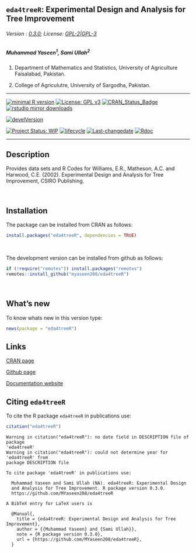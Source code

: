 
## `eda4treeR`: Experimental Design and Analysis for Tree Improvement

###### Version : [0.3.0](https://myaseen208.github.io/eda4treeR/); License: [GPL-2|GPL-3](https://www.r-project.org/Licenses/)

##### *Muhammad Yaseen<sup>1</sup>, Sami Ullah<sup>2</sup>*

1.  Department of Mathematics and Statistics, University of Agriculture
    Faisalabad, Pakistan.

2.  College of Agriculutre, University of Sargodha, Pakistan.

-----

[![minimal R
version](https://img.shields.io/badge/R%3E%3D-2.10.0-6666ff.svg)](https://cran.r-project.org/)
[![License: GPL
v3](https://img.shields.io/badge/License-GPL%20v3-blue.svg)](https://www.gnu.org/licenses/gpl-3.0)
[![CRAN\_Status\_Badge](https://www.r-pkg.org/badges/version-last-release/eda4treeR)](https://cran.r-project.org/package=eda4treeR)
[![rstudio mirror
downloads](https://cranlogs.r-pkg.org/badges/grand-total/eda4treeR?color=green)](https://CRAN.R-project.org/package=eda4treeR)
<!-- [![packageversion](https://img.shields.io/badge/Package%20version-0.2.3.3-orange.svg)](https://github.com/myaseen208/eda4treeR) -->

[![develVersion](https://img.shields.io/badge/devel%20version-0.2.0-orange.svg)](https://github.com/myaseen208/eda4treeR)

<!-- [![GitHub Download Count](https://github-basic-badges.herokuapp.com/downloads/myaseen208/eda4treeR/total.svg)] -->

[![Project Status:
WIP](http://www.repostatus.org/badges/latest/inactive.svg)](http://www.repostatus.org/#inactive)
[![lifecycle](https://img.shields.io/badge/lifecycle-stable-brightgreen.svg)](https://www.tidyverse.org/lifecycle/#stable)
[![Last-changedate](https://img.shields.io/badge/last%20change-2020--06--29-yellowgreen.svg)](https://github.com/myaseen208/eda4treeR)
[![Rdoc](http://www.rdocumentation.org/badges/version/eda4treeR)](http://www.rdocumentation.org/packages/eda4treeR)

-----

## Description

Provides data sets and R Codes for Williams, E.R., Matheson, A.C. and
Harwood, C.E. (2002). Experimental Design and Analysis for Tree
Improvement, CSIRO Publishing.

   

## Installation

The package can be installed from CRAN as follows:

``` r
install.packages("eda4treeR", dependencies = TRUE)
```

 

The development version can be installed from github as follows:

``` r
if (!require("remotes")) install.packages("remotes")
remotes::install_github("myaseen208/eda4treeR")
```

   

## What’s new

To know whats new in this version type:

``` r
news(package = "eda4treeR")
```

## Links

[CRAN page](https://cran.r-project.org/package=eda4treeR)

[Github page](https://github.com/myaseen208/eda4treeR)

[Documentation website](https://myaseen208.github.io/eda4treeR/)

## Citing `eda4treeR`

To cite the R package `eda4treeR` in publications use:

``` r
citation("eda4treeR")
```

    Warning in citation("eda4treeR"): no date field in DESCRIPTION file of package
    'eda4treeR'
    Warning in citation("eda4treeR"): could not determine year for 'eda4treeR' from
    package DESCRIPTION file
    
    To cite package 'eda4treeR' in publications use:
    
      Muhammad Yaseen and Sami Ullah (NA). eda4treeR: Experimental Design
      and Analysis for Tree Improvement. R package version 0.3.0.
      https://github.com/MYaseen208/eda4treeR
    
    A BibTeX entry for LaTeX users is
    
      @Manual{,
        title = {eda4treeR: Experimental Design and Analysis for Tree Improvement},
        author = {{Muhammad Yaseen} and {Sami Ullah}},
        note = {R package version 0.3.0},
        url = {https://github.com/MYaseen208/eda4treeR},
      }
